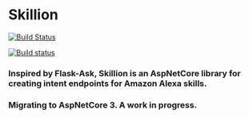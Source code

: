 # Skillion

[![Build Status](https://dev.azure.com/pelism/Skillion/_apis/build/status/Skillion?branchName=master)](https://dev.azure.com/pelism/Skillion/_build/latest?definitionId=14&branchName=master)

[![Build status](https://ci.appveyor.com/api/projects/status/a7vk9j8680hsjr9r/branch/master?svg=true)](https://ci.appveyor.com/project/dbarkwell/skillion/branch/master)

### Inspired by Flask-Ask, Skillion is an AspNetCore library for creating intent endpoints for Amazon Alexa skills.

### Migrating to AspNetCore 3. A work in progress. 